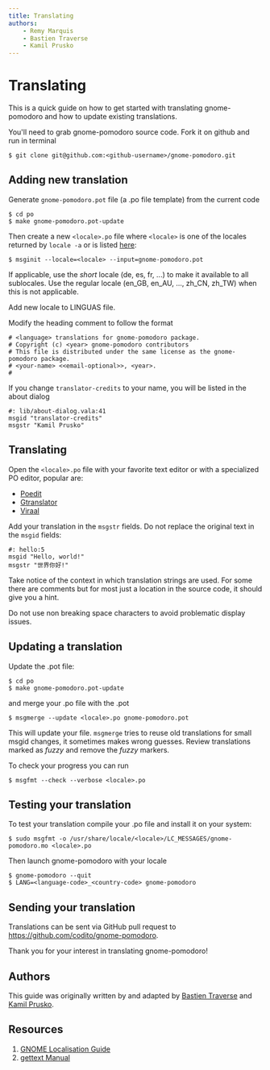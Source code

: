 ```yaml
---
title: Translating
authors:
    - Remy Marquis
    - Bastien Traverse
    - Kamil Prusko
---
```


# Translating

This is a quick guide on how to get started with translating gnome-pomodoro and how to update existing translations.

You'll need to grab gnome-pomodoro source code. Fork it on github and run in terminal

    $ git clone git@github.com:<github-username>/gnome-pomodoro.git


## Adding new translation

Generate `gnome-pomodoro.pot` file (a .po file template) from the current code

    $ cd po
    $ make gnome-pomodoro.pot-update

Then create a new `<locale>.po` file where `<locale>` is one of the locales returned by `locale -a` or is listed [here](https://www.gnu.org/software/gettext/manual/html_node/Usual-Language-Codes.html#Usual-Language-Codes):

    $ msginit --locale=<locale> --input=gnome-pomodoro.pot

If applicable, use the _short_ locale (de, es, fr, ...) to make it available to all sublocales. Use the regular locale (en_GB, en_AU, ..., zh_CN, zh_TW) when this is not applicable.

Add new locale to LINGUAS file.

Modify the heading comment to follow the format

    # <language> translations for gnome-pomodoro package.
    # Copyright (c) <year> gnome-pomodoro contributors
    # This file is distributed under the same license as the gnome-pomodoro package.
    # <your-name> <<email-optional>>, <year>.
    #

If you change `translator-credits` to your name, you will be listed in the about dialog

    #: lib/about-dialog.vala:41
    msgid "translator-credits"
    msgstr "Kamil Prusko"


## Translating

Open the `<locale>.po` file with your favorite text editor or with a specialized PO editor, popular are:

 * [Poedit](https://www.poedit.net)
 * [Gtranslator](https://projects.gnome.org/gtranslator/) 
 * [Viraal](https://virtaal.translatehouse.org)

Add your translation in the `msgstr` fields. Do not replace the original text in the `msgid` fields:

    #: hello:5
    msgid "Hello, world!"
    msgstr "世界你好!"

Take notice of the context in which translation strings are used. For some there are comments but for most just a location in the source code, it should give you a hint.

Do not use non breaking space characters to avoid problematic display issues.



## Updating a translation

Update the .pot file:

    $ cd po
    $ make gnome-pomodoro.pot-update

and merge your .po file with the .pot

    $ msgmerge --update <locale>.po gnome-pomodoro.pot

This will update your file. `msgmerge` tries to reuse old translations for small msgid changes, it sometimes makes wrong guesses. Review translations marked as _fuzzy_ and remove the _fuzzy_ markers.

To check your progress you can run

    $ msgfmt --check --verbose <locale>.po


## Testing your translation

To test your translation compile your .po file and install it on your system:

    $ sudo msgfmt -o /usr/share/locale/<locale>/LC_MESSAGES/gnome-pomodoro.mo <locale>.po

Then launch gnome-pomodoro with your locale

    $ gnome-pomodoro --quit
    $ LANG=<language-code>_<country-code> gnome-pomodoro


## Sending your translation

Translations can be sent via GitHub pull request to <https://github.com/codito/gnome-pomodoro>.

Thank you for your interest in translating gnome-pomodoro!


## Authors

This guide was originally written by [](https://github.com/rmarquis/pacaur/blob/master/po/HOWTO) and adapted by [Bastien Traverse](https://github.com/neitsab) and [Kamil Prusko](https://github.com/kamilprusko).


## Resources

1. [GNOME Localisation Guide](https://wiki.gnome.org/TranslationProject/LocalisationGuide)
2. [gettext Manual](http://www.gnu.org/software/gettext/manual/gettext.html)

